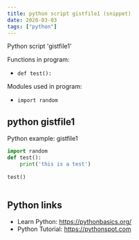 ```yaml
---
title: python script gistfile1 (snippet)
date: 2020-03-03
tags: ["python"]
---
```

Python script 'gistfile1'

Functions in program: 
* `def test():`

Modules used in program: 
* `import random`

## python gistfile1

Python example: gistfile1

```python
import random
def test():
    print('this is a test')
 
test()
    

```

## Python links

- Learn Python: https://pythonbasics.org/
- Python Tutorial: https://pythonspot.com
